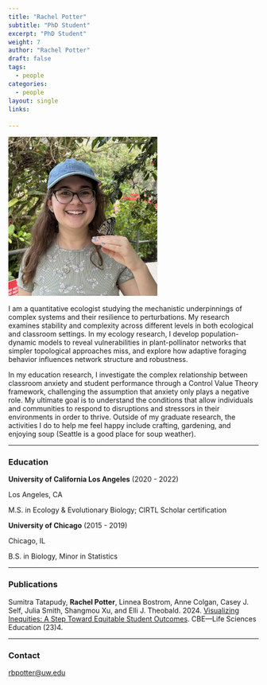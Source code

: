 ```yaml
---
title: "Rachel Potter"
subtitle: "PhD Student"
excerpt: "PhD Student"
weight: 7
author: "Rachel Potter"
draft: false
tags:
  - people
categories:
  - people
layout: single
links:

---
```

<img src="featured.jpg" width="300" height="320">

I am a quantitative ecologist studying the mechanistic underpinnings of complex systems and their resilience to perturbations. My research examines stability and complexity across different levels in both ecological and classroom settings. In my ecology research, I develop population-dynamic models to reveal vulnerabilities in plant-pollinator networks that simpler topological approaches miss, and explore how adaptive foraging behavior influences network structure and robustness. 

In my education research, I investigate the complex relationship between classroom anxiety and student performance through a Control Value Theory framework, challenging the assumption that anxiety only plays a negative role. My ultimate goal is to understand the conditions that allow individuals and communities to respond to disruptions and stressors in their environments in order to thrive. Outside of my graduate research, the activities I do to help me feel happy include crafting, gardening, and enjoying soup (Seattle is a good place for soup weather).

---

### Education
**University of California Los Angeles** (2020 - 2022)

Los Angeles, CA

M.S. in Ecology & Evolutionary Biology; CIRTL Scholar certification


**University of Chicago** (2015 - 2019)

Chicago, IL

B.S. in Biology, Minor in Statistics

---

### Publications

Sumitra Tatapudy, **Rachel Potter**, Linnea Bostrom, Anne Colgan, Casey J. Self, Julia Smith, Shangmou Xu, and Elli J. Theobald. 2024. [Visualizing Inequities: A Step Toward Equitable Student Outcomes](https://doi.org/10.1187/cbe.24-02-0086). CBE—Life Sciences Education (23)4.

---

### Contact

rbpotter@uw.edu